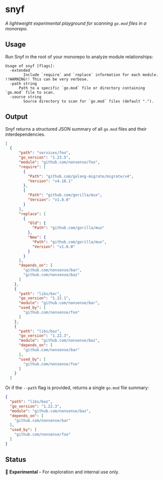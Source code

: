 # **snyf**

*A lightweight experimental playground for scanning `go.mod` files in a monorepo.*

## **Usage**

Run Snyf in the root of your monorepo to analyze module relationships:

```
Usage of snyf [flags]:
  -extended
    	Include `require` and `replace` information for each module. !!WARNING!! This can be very verbose.
  -path string
      Path to a specific `go.mod` file or directory containing `go.mod` file to scan.
  -source string
    	Source directory to scan for `go.mod` files (default ".").
```

## **Output**

Snyf returns a structured JSON summary of all `go.mod` files and their interdependencies.

```json
[
  {
      "path": "services/foo",
      "go_version": "1.23.5",
      "module": "github.com/nonsense/foo",
      "require": [
        {
          "Path": "github.com/golang-migrate/migrate/v4",
          "Version": "v4.18.1"
        },
        {
          "Path": "github.com/gorilla/mux",
          "Version": "v1.8.0"
        }
      ],
      "replace": [
        {
          "Old": {
            "Path": "github.com/gorilla/mux"
          },
          "New": {
            "Path": "github.com/gorilla/mux",
            "Version": "v1.0.0"
          }
        }
      ],
      "depends_on": [
        "github.com/nonsense/bar",
        "github.com/nonsense/baz"
      ]
    },
    {
      "path": "libs/bar",
      "go_version": "1.22.1",
      "module": "github.com/nonsense/bar",
      "used_by": [
        "github.com/nonsense/foo"
      ]
    },
    {
      "path": "libs/baz",
      "go_version": "1.22.3",
      "module": "github.com/nonsense/baz",
      "depends_on": [
        "github.com/nonsense/bar"
      ],
      "used_by": [
        "github.com/nonsense/foo"
      ]
    }
  ]
```

Or if the `--path` flag is provided, returns a single `go.mod` file summary:

```json
{
  "path": "libs/baz",
  "go_version": "1.22.3",
  "module": "github.com/nonsense/baz",
  "depends_on": [
    "github.com/nonsense/bar"
  ],
  "used_by": [
    "github.com/nonsense/foo"
  ]
}
```

## **Status**

🚧 **Experimental** – For exploration and internal use only.
